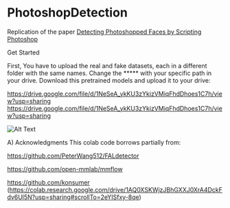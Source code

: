 # PhotoshopDetection
Replication of the paper [Detecting Photoshopped Faces by Scripting Photoshop](https://peterwang512.github.io/FALdetector/)

Get Started

First, You have to upload the real and fake datasets, each in a different folder with the same names.
Change the ***** with your specific path in your drive.
Download this pretrained models and upload it to your drive:

https://drive.google.com/file/d/1NeSeA_ykKU3zYkizVMiqFhdDhoes1C7h/view?usp=sharing
https://drive.google.com/file/d/1NeSeA_ykKU3zYkizVMiqFhdDhoes1C7h/view?usp=sharing

![Alt Text](https://github.com/faresmallek/PhotoshopDetection/blob/main/photoshop.gif)

A) Acknowledgments
This colab code borrows partially from:

https://github.com/PeterWang512/FALdetector

https://github.com/open-mmlab/mmflow

https://github.com/konsumer   (https://colab.research.google.com/drive/1AQ0XSKWjzJBhGXXJ0XrA4DckFdv6Ul5N?usp=sharing#scrollTo=2eYISfxy-8qe)
